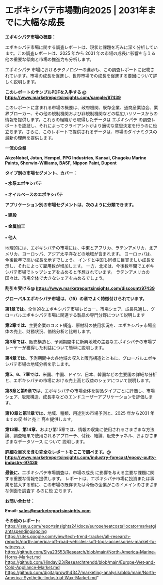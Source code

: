 # エポキシパテ市場動向2025 | 2031年までに大幅な成長

<strong><b>エポキシパテ市場の概要：</b></strong>

エポキシパテ市場に関する調査レポートは、現状と課題を巧みに深く分析しています。この調査レポートは、2025 年から 2031 年の市場の成長に影響を与える他の重要な傾向と市場の推進力も分析します。

エポキシパテ 市場におけるテクノロジーの進歩も、この調査レポートに記載されています。市場の成長を促進し、世界市場での成長を促進する要因について詳しく説明します。

<strong>このレポートのサンプルPDFを入手する @ <a href=https://www.marketreportsinsights.com/sample/97439>https://www.marketreportsinsights.com/sample/97439</a></strong>

このレポートに含まれる市場の概要は、政府機関、既存企業、通商産業協会、業界ブローカー、その他の規制機関および非規制機関などの幅広いリソースからの情報を提供します。これらの組織から取得したデータは エポキシパテ の調査レポートを認証し、それによってクライアントがより適切な意思決定を行うのに役立ちます。さらに、このレポートで提供されるデータは、市場のダイナミクスの最新の理解を提供します。

<strong>一流の企業</strong>

<strong><b>AkzoNobel, Jotun, Hempel, PPG Industries, Kansai, Chugoku Marine Paints, Sherwin-Williams, BASF, Nippon Paint, Dupont</b></strong>

<strong><b>タイプ別の市場セグメント、カバー：</b></strong>

<strong>• 水系エポキシパテ<br><br>• オイルベースのエポキシパテ</strong>

<strong><b>アプリケーション別の市場セグメントは、次のように分類できます。</b></strong>

<strong>• 建設<br><br>• 金属加工<br><br>• 他人</strong>

 地理的には、エポキシパテの市場には、中東とアフリカ、ラテンアメリカ、北アメリカ、ヨーロッパ、アジア太平洋などの地域が含まれます。 ヨーロッパは、今後数年で高い成長を示すでしょう。 インドと中国も同様に目覚ましい成長を示し、それによって雇用数が増加します。 一方、北米は、今後数年間でエポキシパテ市場でトップシェアを占めると予想されています。 ラテンアメリカの国々は、市場全体で大きなシェアを占めるでしょう。

<strong>割引を受ける@ <a href=https://www.marketreportsinsights.com/discount/97439>https://www.marketreportsinsights.com/discount/97439</a></strong>

<strong><b>グローバルエポキシパテ市場は、（15）の章でよく特徴付けられています。</b></strong>

<strong><b>第</b></strong><strong><b>1章では、</b></strong>全体的なエポキシパテ市場レビュー、市場シェア、成長見通し、グローバルエポキシパテ市場に関連する製品の専門分野について説明します

<strong><b>第2章では、</b></strong>主要企業のコスト構造、原材料の使用状況を、エポキシパテ市場全体の売上、財務状況、価格分析と比較します。

<strong><b>第3章では、</b></strong>販売構造と、予測期間中に新興地域の主要なエポキシパテの市場プレーヤーが獲得した利益について簡単に説明します。

<strong><b>第4章では、</b></strong>予測期間中の各地域の収入と販売構造とともに、グローバルエポキシパテ市場の地域分析を示します。

<strong><b>第5、6、7章では、</b></strong>米国、中国、ドイツ、日本、韓国などの主要国の詳細な分析と、エポキシパテの市場における売上高と収益のシェアについて説明します。

<strong><b>第8章と第9章では、</b></strong>エポキシパテの市場全体を製品タイプごとに評価し、市場シェア、販売構造、成長率などのエンドユーザーアプリケーションを評価します。

<strong><b>第10章と第11章では、</b></strong>地域、種類、用途別の市場予測と、2025 年から2031 年までの収 益と売上 高を提供します。

<strong><b>第13章、第14章、</b></strong>および第15章では、情報の収集に使用されるさまざまな方法論、調査結果で使用されるアプローチ、付録、結論、販売チャネル、およびさまざまなデータソース について 説明します。

<strong>詳細な目次を含む完全なレポートをここで調べます。@ <a href=https://www.marketreportsinsights.com/industry-forecast/epoxy-putty-industry-97439>https://www.marketreportsinsights.com/industry-forecast/epoxy-putty-industry-97439</a></strong>

<strong><b>最後に、</b></strong>エポキシパテ市場調査は、市場の成長 に影響を</a>与える主要な課題に関する重要な情報を提供します。 レポートは、エポキシパテ市場に投資または事業を拡大する前に、この市場の既存または今後の企業がこのドメインのさまざまな側面を調査す るのに役 立ちます。

<strong><b>お問い合わせ：</b></strong>

<strong>Email: </strong><a href=mailto:sales@marketreportsinsights.com><strong>sales@marketreportsinsights.com</strong></a>

<strong>その他のレポート:</strong>
<br>
<a href=https://issuu.com/reportsinsights24/docs/europeheatcostallocatormarketgiantsspendingisgoing>https://issuu.com/reportsinsights24/docs/europeheatcostallocatormarketgiantsspendingisgoing</a>
<br>
<a href=https://sites.google.com/view/tech-trend-tracker/all-research-reports/north-america-off-road-vehicles-soft-tops-accessories-market-to-witness-x>https://sites.google.com/view/tech-trend-tracker/all-research-reports/north-america-off-road-vehicles-soft-tops-accessories-market-to-witness-x</a>
<br>
<a href=https://github.com/Siya23553/Research/blob/main/North-America-Marine-Horns-Market.md>https://github.com/Siya23553/Research/blob/main/North-America-Marine-Horns-Market.md</a>
<br>
<a href=https://github.com/Hindavi23/Researchtrendd/blob/main/Europe-Wet-and-Cold-Appliance-Market.md>https://github.com/Hindavi23/Researchtrendd/blob/main/Europe-Wet-and-Cold-Appliance-Market.md</a>
<br>
<a href=https://github.com/digitalgrowth4347/marketing-analysis/blob/main/North-America-Synthetic-Industrial-Wax-Market.md>https://github.com/digitalgrowth4347/marketing-analysis/blob/main/North-America-Synthetic-Industrial-Wax-Market.md</a>"
